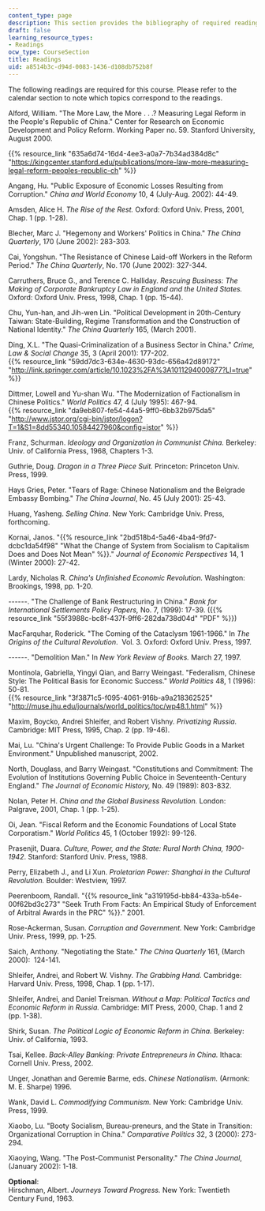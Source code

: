 ```yaml
---
content_type: page
description: This section provides the bibliography of required readings for the course.
draft: false
learning_resource_types:
- Readings
ocw_type: CourseSection
title: Readings
uid: a8514b3c-d94d-0083-1436-d108db752b8f
---
```

The following readings are required for this course. Please refer to the calendar section to note which topics correspond to the readings.

Alford, William. "The More Law, the More . . .? Measuring Legal Reform in the People's Republic of China." Center for Research on Economic Development and Policy Reform. Working Paper no. 59. Stanford University, August 2000.

{{% resource_link "635a6d74-16d4-4ee3-a0a7-7b34ad384d8c" "https://kingcenter.stanford.edu/publications/more-law-more-measuring-legal-reform-peoples-republic-ch" %}}

Angang, Hu. "Public Exposure of Economic Losses Resulting from Corruption." *China and World Economy* 10, 4 (July-Aug. 2002): 44-49.

Amsden, Alice H. *The Rise of the Rest.* Oxford: Oxford Univ. Press, 2001, Chap. 1 (pp. 1-28).

Blecher, Marc J. "Hegemony and Workers' Politics in China." *The China Quarterly*, 170 (June 2002): 283-303.

Cai, Yongshun. "The Resistance of Chinese Laid-off Workers in the Reform Period." *The China Quarterly*, No. 170 (June 2002): 327-344.

Carruthers, Bruce G., and Terence C. Halliday. *Rescuing Business: The Making of Corporate Bankruptcy Law in England and the United States.* Oxford: Oxford Univ. Press, 1998, Chap. 1 (pp. 15-44).

Chu, Yun-han, and Jih-wen Lin. "Political Development in 20th-Century Taiwan: State-Building, Regime Transformation and the Construction of National Identity." *The China Quarterly* 165, (March 2001).

Ding, X.L. "The Quasi-Criminalization of a Business Sector in China." *Crime, Law & Social Change* 35, 3 (April 2001): 177-202.   
{{% resource_link "59dd7dc3-634e-4630-93dc-656a42d89172" "http://link.springer.com/article/10.1023%2FA%3A1011294000877?LI=true" %}}

Dittmer, Lowell and Yu-shan Wu. "The Modernization of Factionalism in Chinese Politics." *World Politics* 47, 4 (July 1995): 467-94.   
{{% resource_link "da9eb807-fe54-44a5-9ff0-6bb32b975da5" "http://www.jstor.org/cgi-bin/jstor/logon?T=1&S1=8dd55340.10584427960&config=jstor" %}}

Franz, Schurman. *Ideology and Organization in Communist China.* Berkeley: Univ. of California Press, 1968, Chapters 1-3.

Guthrie, Doug. *Dragon in a Three Piece Suit.* Princeton: Princeton Univ. Press, 1999.

Hays Gries, Peter. "Tears of Rage: Chinese Nationalism and the Belgrade Embassy Bombing." *The China Journal*, No. 45 (July 2001): 25-43.

Huang, Yasheng. *Selling China.* New York: Cambridge Univ. Press, forthcoming.

Kornai, Janos. "{{% resource_link "2bd518b4-5a46-4ba4-9fd7-dcbc1da54f98" "What the Change of System from Socialism to Capitalism Does and Does Not Mean" %}}." *Journal of Economic Perspectives* 14, 1 (Winter 2000): 27-42.

Lardy, Nicholas R. *China's Unfinished Economic Revolution.* Washington: Brookings, 1998, pp. 1-20.

\------. "The Challenge of Bank Restructuring in China." *Bank for International Settlements Policy Papers,* No. 7, (1999): 17-39. ({{% resource_link "55f3988c-bc8f-437f-9ff6-282da738d04d" "PDF" %}})

MacFarquhar, Roderick. "The Coming of the Cataclysm 1961-1966." In *The Origins of the Cultural Revolution*.  Vol. 3. Oxford: Oxford Univ. Press, 1997.

\------. "Demolition Man." In *New York Review of Books.* March 27, 1997. 

Montinola, Gabriella, Yingyi Qian, and Barry Weingast. "Federalism, Chinese Style: The Political Basis for Economic Success." *World Politics* 48, 1 (1996): 50-81.   
{{% resource_link "3f3871c5-f095-4061-916b-a9a218362525" "http://muse.jhu.edu/journals/world_politics/toc/wp48.1.html" %}}

Maxim, Boycko, Andrei Shleifer, and Robert Vishny. *Privatizing Russia.* Cambridge: MIT Press, 1995, Chap. 2 (pp. 19-46).

Mai, Lu. "China's Urgent Challenge: To Provide Public Goods in a Market Environment." Unpublished manuscript, 2002. 

North, Douglass, and Barry Weingast. "Constitutions and Commitment: The Evolution of Institutions Governing Public Choice in Seventeenth-Century England." *The Journal of Economic History,* No. 49 (1989): 803-832.

Nolan, Peter H. *China and the Global Business Revolution.* London: Palgrave, 2001, Chap. 1 (pp. 1-25).

Oi, Jean. "Fiscal Reform and the Economic Foundations of Local State Corporatism." *World Politics* 45, 1 (October 1992): 99-126.

Prasenjit, Duara. *Culture, Power, and the State: Rural North China,* *1900-1942*. Stanford: Stanford Univ. Press, 1988.

Perry, Elizabeth J., and Li Xun. *Proletarian Power: Shanghai in the Cultural Revolution.* Boulder: Westview, 1997.

Peerenboom, Randall. "{{% resource_link "a319195d-bb84-433a-b54e-00f62bd3c273" "Seek Truth From Facts: An Empirical Study of Enforcement of Arbitral Awards in the PRC" %}}." 2001.

Rose-Ackerman, Susan. *Corruption and Government.* New York: Cambridge Univ. Press, 1999, pp. 1-25. 

Saich, Anthony. "Negotiating the State." *The China Quarterly* 161, (March 2000):  124-141.

Shleifer, Andrei, and Robert W. Vishny. *The Grabbing Hand.* Cambridge: Harvard Univ. Press, 1998, Chap. 1 (pp. 1-17).

Shleifer, Andrei, and Daniel Treisman. *Without a Map: Political Tactics and Economic Reform in Russia.* Cambridge: MIT Press, 2000, Chap. 1 and 2 (pp. 1-38).

Shirk, Susan. *The Political Logic of Economic Reform in China.* Berkeley: Univ. of California, 1993.

Tsai, Kellee. *Back-Alley Banking: Private Entrepreneurs in China.* Ithaca: Cornell Univ. Press, 2002. 

Unger, Jonathan and Geremie Barme, eds. *Chinese Nationalism.* (Armonk: M. E. Sharpe) 1996.

Wank, David L. *Commodifying Communism.* New York: Cambridge Univ. Press, 1999.

Xiaobo, Lu. "Booty Socialism, Bureau-preneurs, and the State in Transition: Organizational Corruption in China." *Comparative Politics* 32, 3 (2000): 273-294.

Xiaoying, Wang. "The Post-Communist Personality." *The China Journal*, (January 2002): 1-18.

**Optional**:   
Hirschman, Albert. *Journeys Toward Progress.* New York: Twentieth Century Fund, 1963.